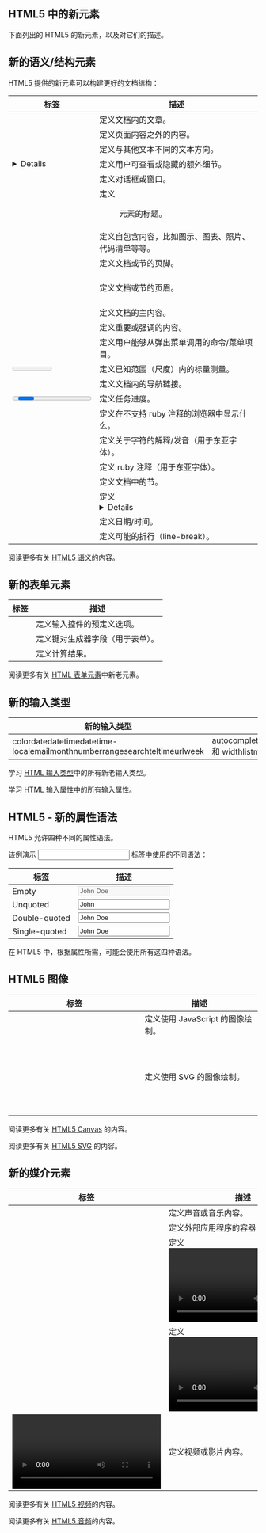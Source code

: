 ## HTML5 中的新元素

下面列出的 HTML5 的新元素，以及对它们的描述。

## 新的语义/结构元素

HTML5 提供的新元素可以构建更好的文档结构：

| 标签           | 描述                         |
| ------------ | -------------------------- |
| <article>    | 定义文档内的文章。                  |
| <aside>      | 定义页面内容之外的内容。               |
| <bdi>        | 定义与其他文本不同的文本方向。            |
| <details>    | 定义用户可查看或隐藏的额外细节。           |
| <dialog>     | 定义对话框或窗口。                  |
| <figcaption> | 定义 <figure> 元素的标题。         |
| <figure>     | 定义自包含内容，比如图示、图表、照片、代码清单等等。 |
| <footer>     | 定义文档或节的页脚。                 |
| <header>     | 定义文档或节的页眉。                 |
| <main>       | 定义文档的主内容。                  |
| <mark>       | 定义重要或强调的内容。                |
| <menuitem>   | 定义用户能够从弹出菜单调用的命令/菜单项目。     |
| <meter>      | 定义已知范围（尺度）内的标量测量。          |
| <nav>        | 定义文档内的导航链接。                |
| <progress>   | 定义任务进度。                    |
| <rp>         | 定义在不支持 ruby 注释的浏览器中显示什么。   |
| <rt>         | 定义关于字符的解释/发音（用于东亚字体）。      |
| <ruby>       | 定义 ruby 注释（用于东亚字体）。        |
| <section>    | 定义文档中的节。                   |
| <summary>    | 定义 <details> 元素的可见标题。      |
| <time>       | 定义日期/时间。                   |
| <wbr>        | 定义可能的折行（line-break）。       |

阅读更多有关 [HTML5 语义](http://www.w3school.com.cn/html/html5_semantic_elements.asp)的内容。

## 新的表单元素

| 标签         | 描述               |
| ---------- | ---------------- |
| <datalist> | 定义输入控件的预定义选项。    |
| <keygen>   | 定义键对生成器字段（用于表单）。 |
| <output>   | 定义计算结果。          |

阅读更多有关 [HTML 表单元素](http://www.w3school.com.cn/html/html_form_elements.asp)中新老元素。

## 新的输入类型

| 新的输入类型                                   | 新的输入属性                                   |
| ---------------------------------------- | ---------------------------------------- |
| colordatedatetimedatetime-localemailmonthnumberrangesearchteltimeurlweek | autocompleteautofocusformformactionformenctypeformmethodformnovalidateformtargetheight 和 widthlistmin 和 maxmultiplepattern (regexp)placeholderrequiredstep |

学习 [HTML 输入类型](http://www.w3school.com.cn/html/html_form_input_types.asp)中的所有新老输入类型。

学习 [HTML 输入属性](http://www.w3school.com.cn/html/html_form_attributes.asp)中的所有输入属性。

## HTML5 - 新的属性语法

HTML5 允许四种不同的属性语法。

该例演示 <input> 标签中使用的不同语法：

| 标签            | 描述                                       |
| ------------- | ---------------------------------------- |
| Empty         | <input type="text" value="John Doe" disabled> |
| Unquoted      | <input type="text" value=John>           |
| Double-quoted | <input type="text" value="John Doe">     |
| Single-quoted | <input type="text" value='John Doe'>     |

在 HTML5 中，根据属性所需，可能会使用所有这四种语法。

## HTML5 图像

| 标签       | 描述                     |
| -------- | ---------------------- |
| <canvas> | 定义使用 JavaScript 的图像绘制。 |
| <svg>    | 定义使用 SVG 的图像绘制。        |

阅读更多有关 [HTML5 Canvas](http://www.w3school.com.cn/html/html5_canvas.asp) 的内容。

阅读更多有关 [HTML5 SVG](http://www.w3school.com.cn/html/html5_svg.asp) 的内容。

## 新的媒介元素

| 标签       | 描述                        |
| -------- | ------------------------- |
| <audio>  | 定义声音或音乐内容。                |
| <embed>  | 定义外部应用程序的容器（比如插件）。        |
| <source> | 定义 <video> 和 <audio> 的来源。 |
| <track>  | 定义 <video> 和 <audio> 的轨道。 |
| <video>  | 定义视频或影片内容。                |

阅读更多有关 [HTML5 视频](http://www.w3school.com.cn/html/html_video.asp)的内容。

阅读更多有关 [HTML5 音频](http://www.w3school.com.cn/html/html_audio.asp)的内容。
